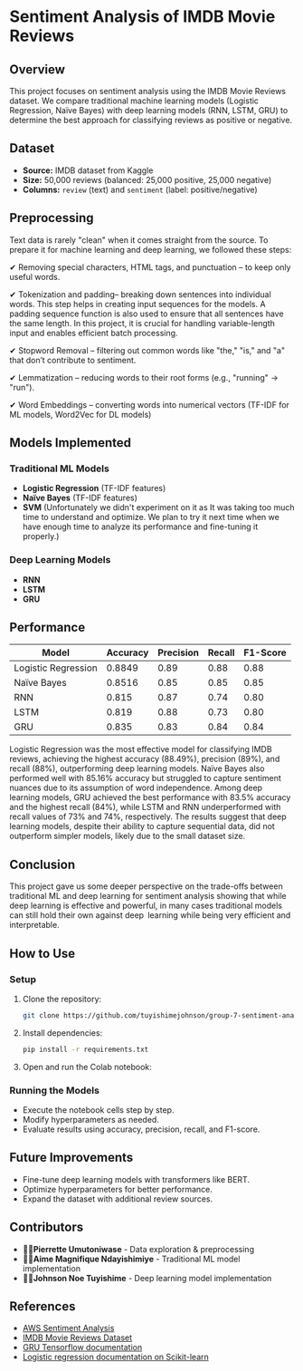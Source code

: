 # Sentiment Analysis of IMDB Movie Reviews

## Overview
This project focuses on sentiment analysis using the IMDB Movie Reviews dataset. We compare traditional machine learning models (Logistic Regression, Naïve Bayes) with deep learning models (RNN, LSTM, GRU) to determine the best approach for classifying reviews as positive or negative.

## Dataset
- **Source:** IMDB dataset from Kaggle
- **Size:** 50,000 reviews (balanced: 25,000 positive, 25,000 negative)
- **Columns:** `review` (text) and `sentiment` (label: positive/negative)

 ## Preprocessing

Text data is rarely "clean" when it comes straight from the source. To prepare it for machine learning and deep learning, we followed these steps:

✔ Removing special characters, HTML tags, and punctuation – to keep only useful words.

✔ Tokenization and padding– breaking down sentences into individual words. This step helps in creating input sequences for the models. A padding sequence function is also used to ensure that all sentences have the same length. In this project, it is crucial for handling variable-length input and enables efficient batch processing.

✔ Stopword Removal – filtering out common words like "the," "is," and "a" that don’t contribute to sentiment.

✔ Lemmatization – reducing words to their root forms (e.g., "running" → "run").

✔ Word Embeddings – converting words into numerical vectors (TF-IDF for ML models, Word2Vec for DL models)

## Models Implemented
### Traditional ML Models

- **Logistic Regression** (TF-IDF features)
- **Naïve Bayes** (TF-IDF features)
- **SVM** (Unfortunately we didn't experiment on it as It was taking too much time to understand and optimize. We plan to try it next time when we have enough time to analyze its performance and fine-tuning it properly.)

### Deep Learning Models
- **RNN**
- **LSTM**
- **GRU**

## Performance 

| Model              | Accuracy | Precision | Recall | F1-Score |
|--------------------|----------|-----------|--------|----------|
| Logistic Regression| 0.8849   | 0.89      | 0.88   | 0.88     |
| Naïve Bayes        | 0.8516   | 0.85      | 0.85   | 0.85     |
| RNN                | 0.815    | 0.87      | 0.74   | 0.80     |
| LSTM               | 0.819    | 0.88      | 0.73   | 0.80     |
| GRU                | 0.835    | 0.83      | 0.84   | 0.84     |

Logistic Regression was the most effective model for classifying IMDB reviews, achieving the highest accuracy (88.49%), precision (89%), and recall (88%), outperforming deep learning models. Naïve Bayes also performed well with 85.16% accuracy but struggled to capture sentiment nuances due to its assumption of word independence. Among deep learning models, GRU achieved the best performance with 83.5% accuracy and the highest recall (84%), while LSTM and RNN underperformed with recall values of 73% and 74%, respectively. The results suggest that deep learning models, despite their ability to capture sequential data, did not outperform simpler models, likely due to the small dataset size.

## Conclusion

This project gave us some deeper perspective on the trade-offs between traditional ML and deep learning for sentiment analysis showing that while deep learning is effective and powerful, in many cases traditional models can still hold their own against deep learning while being very efficient and interpretable.

## How to Use
### Setup
1. Clone the repository:
   ```bash
   git clone https://github.com/tuyishimejohnson/group-7-sentiment-analysis.git
   ```
2. Install dependencies:
   ```bash
   pip install -r requirements.txt
   ```
3. Open and run the Colab notebook:

### Running the Models
- Execute the notebook cells step by step.
- Modify hyperparameters as needed.
- Evaluate results using accuracy, precision, recall, and F1-score.

## Future Improvements
- Fine-tune deep learning models with transformers like BERT.
- Optimize hyperparameters for better performance.
- Expand the dataset with additional review sources.

## Contributors
- 👩‍💻**Pierrette Umutoniwase** - Data exploration & preprocessing
- 👨‍💻**Aime Magnifique Ndayishimiye** - Traditional ML model implementation
- 👨‍💻**Johnson Noe Tuyishime** - Deep learning model implementation

## References
- [AWS Sentiment Analysis](https://aws.amazon.com/what-is/sentiment-analysis/)
- [IMDB Movie Reviews Dataset](https://www.kaggle.com/code/lakshmi25npathi/sentiment-analysis-of-imdb-movie-reviews)
- [GRU Tensorflow documentation](https://www.tensorflow.org/api_docs/python/tf/keras/layers/GRU)
- [Logistic regression documentation on Scikit-learn](https://scikit-learn.org/stable/modules/generated/sklearn.linear_model.LogisticRegression.html)

